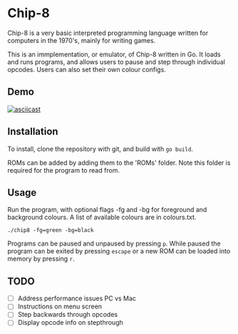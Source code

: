 # **Chip-8** #
Chip-8 is a very basic interpreted programming language written for computers in the 1970's, mainly for writing games.

This is an immplementation, or emulator, of Chip-8 written in Go.  It loads and runs programs, and allows users to pause and step through individual opcodes.  Users can also set their own colour configs.

## Demo ##
[![asciicast](https://asciinema.org/a/GCeqUwVQ1ZU8Q4uppy2bi1AsE.svg)](https://asciinema.org/a/GCeqUwVQ1ZU8Q4uppy2bi1AsE)

## Installation ##
To install, clone the repository with git, and build with `go build`.

ROMs can be added by adding them to the 'ROMs' folder.  Note this folder is required for the program to read from.

## Usage ##
Run the program, with optional flags -fg and -bg for foreground and background colours.  A list of available colours are in colours.txt.

`./chip8 -fg=green -bg=black`

Programs can be paused and unpaused by pressing `p`.  While paused the program can be exited by pressing `escape` or a new ROM can be loaded into memory by pressing `r`.

## TODO ##

- [ ] Address performance issues PC vs Mac
- [ ] Instructions on menu screen
- [ ] Step backwards through opcodes
- [ ] Display opcode info on stepthrough
